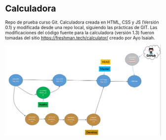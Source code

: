 
# Calculadora
Repo de prueba curso Git. Calculadora creada en HTML, CSS y JS (Versión 0.1) y modificada desde una repo local, siguiendo las prácticas de GIT. Las modificaciones del código fuente para la calculadora (versión 1.3) fueron tomadas del sitio  https://freshman.tech/calculator/ creado por Ayo Isaiah.


![alt text](https://github.com/ztheleon/Calculadora/blob/master/Git_develop1.png)
